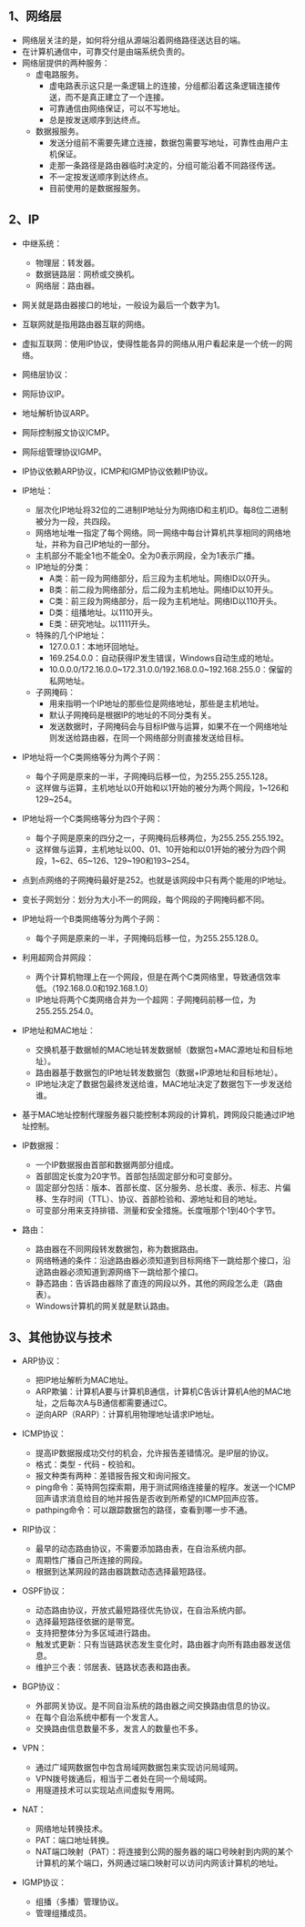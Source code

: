 ## 1、网络层

- 网络层关注的是，如何将分组从源端沿着网络路径送达目的端。
- 在计算机通信中，可靠交付是由端系统负责的。
- 网络层提供的两种服务：
  - 虚电路服务。
    - 虚电路表示这只是一条逻辑上的连接，分组都沿着这条逻辑连接传送，而不是真正建立了一个连接。
    - 可靠通信由网络保证，可以不写地址。
    - 总是按发送顺序到达终点。
  - 数据报服务。
    - 发送分组前不需要先建立连接，数据包需要写地址，可靠性由用户主机保证。
    - 走那一条路径是路由器临时决定的，分组可能沿着不同路径传送。
    - 不一定按发送顺序到达终点。
    - 目前使用的是数据报服务。



## 2、IP

- 中继系统：
  - 物理层：转发器。
  - 数据链路层：网桥或交换机。
  - 网络层：路由器。
- 网关就是路由器接口的地址，一般设为最后一个数字为1。
- 互联网就是指用路由器互联的网络。
- 虚拟互联网：使用IP协议，使得性能各异的网络从用户看起来是一个统一的网络。
-  网络层协议：
  - 网际协议IP。
  - 地址解析协议ARP。
  - 网际控制报文协议ICMP。
  - 网际组管理协议IGMP。
  - IP协议依赖ARP协议，ICMP和IGMP协议依赖IP协议。
- IP地址：
  - 层次化IP地址将32位的二进制IP地址分为网络ID和主机ID。每8位二进制被分为一段，共四段。
  - 网络地址唯一指定了每个网络。同一网络中每台计算机共享相同的网络地址，并称为自己IP地址的一部分。
  - 主机部分不能全1也不能全0。全为0表示网段，全为1表示广播。
  - IP地址的分类：
    - A类：前一段为网络部分，后三段为主机地址。网络ID以0开头。
    -  B类：前二段为网络部分，后二段为主机地址。网络ID以10开头。
    - C类：前三段为网络部分，后一段为主机地址。网络ID以110开头。
    - D类：组播地址。以1110开头。
    - E类：研究地址。以1111开头。
  - 特殊的几个IP地址：
    - 127.0.0.1：本地环回地址。
    - 169.254.0.0：自动获得IP发生错误，Windows自动生成的地址。
    - 10.0.0.0/172.16.0.0~172.31.0.0/192.168.0.0~192.168.255.0：保留的私网地址。
  - 子网掩码：
    - 用来指明一个IP地址的那些位是网络地址，那些是主机地址。
    - 默认子网掩码是根据IP的地址的不同分类有关。
    - 发送数据时，子网掩码会与目标IP做与运算，如果不在一个网络地址则发送给路由器，在同一个网络部分则直接发送给目标。
- IP地址将一个C类网络等分为两个子网：
  - 每个子网是原来的一半，子网掩码后移一位，为255.255.255.128。
  - 这样做与运算，主机地址以0开始和以1开始的被分为两个网段，1~126和129~254。
- IP地址将一个C类网络等分为四个子网：
  - 每个子网是原来的四分之一，子网掩码后移两位，为255.255.255.192。
  - 这样做与运算，主机地址以00、01、10开始和以01开始的被分为四个网段，1~62、65~126、129~190和193~254。
- 点到点网络的子网掩码最好是252。也就是该网段中只有两个能用的IP地址。
- 变长子网划分：划分为大小不一的网段，每个网段的子网掩码都不同。
- IP地址将一个B类网络等分为两个子网：
  - 每个子网是原来的一半，子网掩码后移一位，为255.255.128.0。
- 利用超网合并网段：
  - 两个计算机物理上在一个网段，但是在两个C类网络里，导致通信效率低。（192.168.0.0和192.168.1.0）
  - IP地址将两个C类网络合并为一个超网：子网掩码前移一位，为255.255.254.0。
- IP地址和MAC地址：
  - 交换机基于数据帧的MAC地址转发数据帧（数据包+MAC源地址和目标地址）。
  - 路由器基于数据包的IP地址转发数据包（数据+IP源地址和目标地址）。
  - IP地址决定了数据包最终发送给谁，MAC地址决定了数据包下一步发送给谁。
- 基于MAC地址控制代理服务器只能控制本网段的计算机，跨网段只能通过IP地址控制。

- IP数据报：
  - 一个IP数据报由首部和数据两部分组成。
  - 首部固定长度为20字节。首部包括固定部分和可变部分。
  - 固定部分包括：版本、首部长度、区分服务、总长度、表示、标志、片偏移、生存时间（TTL）、协议、首部检验和、源地址和目的地址。
  - 可变部分用来支持排错、测量和安全措施。长度哦那个1到40个字节。
- 路由：
  - 路由器在不同网段转发数据包，称为数据路由。
  - 网络畅通的条件：沿途路由器必须知道到目标网络下一跳给那个接口，沿途路由器必须知道到源网络下一跳给那个接口。
  - 静态路由：告诉路由器除了直连的网段以外，其他的网段怎么走（路由表）。
  - Windows计算机的网关就是默认路由。



## 3、其他协议与技术

- ARP协议：
  - 把IP地址解析为MAC地址。
  - ARP欺骗：计算机A要与计算机B通信，计算机C告诉计算机A他的MAC地址，之后每次A与B通信都需要通过C。
  - 逆向ARP（RARP）：计算机用物理地址请求IP地址。



- ICMP协议：
  - 提高IP数据报成功交付的机会，允许报告差错情况。是IP层的协议。
  - 格式：类型 - 代码 - 校验和。
  - 报文种类有两种：差错报告报文和询问报文。
  - ping命令：英特网包探索期，用于测试网络连接量的程序。发送一个ICMP回声请求消息给目的地并报告是否收到所希望的ICMP回声应答。
  - pathping命令：可以跟踪数据包的路径，查看到哪一步不通。



- RIP协议：
  - 最早的动态路由协议，不需要添加路由表，在自治系统内部。
  - 周期性广播自己所连接的网段。
  - 根据到达某网段的路由器跳数动态选择最短路径。



- OSPF协议：
  - 动态路由协议，开放式最短路径优先协议，在自治系统内部。
  - 选择最短路径依据的是带宽。
  - 支持把整体分为多区域进行路由。
  - 触发式更新：只有当链路状态发生变化时，路由器才向所有路由器发送信息。
  - 维护三个表：邻居表、链路状态表和路由表。



- BGP协议：
  - 外部网关协议。是不同自治系统的路由器之间交换路由信息的协议。
  - 在每个自治系统中都有一个发言人。
  - 交换路由信息数量不多，发言人的数量也不多。



- VPN：
  - 通过广域网数据包中包含局域网数据包来实现访问局域网。
  - VPN拨号拨通后，相当于二者处在同一个局域网。
  - 用隧道技术可以实现站点间虚拟专用网。



- NAT：
  - 网络地址转换技术。
  - PAT：端口地址转换。
  - NAT端口映射（PAT）：将连接到公网的服务器的端口号映射到内网的某个计算机的某个端口，外网通过端口映射可以访问内网该计算机的地址。



- IGMP协议：
  - 组播（多播）管理协议。
  - 管理组播成员。